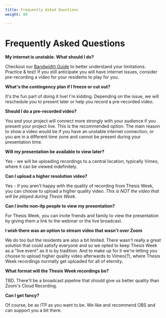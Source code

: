 ```yaml
---
title: Frequently Asked Questions
weight: 99

---
```


# Frequently Asked Questions

**My internet is unstable. What should I do?**

Checkout our [Bandwidth Guide](/docs/thesis-presentations/bandwidth-considerations) to better understand your limitations. Practice & test! If you still anticipate you will have internet issues, consider pre-recording a video for your residents to play for you.

**What's the contingency plan if I freeze or cut out?**

It's the fun part of doing it live! I'm kidding. Depending on the issue, we will reschedule you to present later or help you record a pre-recorded video.

**Should I do a pre-recorded video?**

You and your project will connect more strongly with your audience if you present your project live. This is the recommended option. The main reason to show a video would be if you have an unstable internet connection, or you are in a different time zone and cannot be present during your presentation time. 

**Will my presentation be available to view later?**

Yes - we will be uploading recordings to a central location, typically Vimeo, where it can be viewed indefinitely.

**Can I upload a higher resolution video?**

Yes - if you aren't happy with the quality of recording from Thesis Week, you can choose to upload a higher quality video. *This is NOT the video that will be played during Thesis Week.*

**Can I invite non-itp people to view my presentation?**

For Thesis Week, you can invite friends and family to view the presentation by giving them a link to the webinar or the live broadcast.

**I wish there was an option to stream video that wasn't over Zoom**

We do too but the residents are also a bit limited. There wasn't really a great solution that could satisfy everyone and so we opted to keep Thesis Week as a "live event" as it is by tradition. And to make up for it we're letting you choose to upload higher quality video afterwards to Vimeo(?), where Thesis Week recordings normally get uploaded for all of eternity.

**What format will the Thesis Week recordings be?**

TBD. There'll be a broadcast pipeline that should give us better quality than Zoom's Cloud Recording.

**Can I get fancy?**

Of course, be as ITP as you want to be. We like and recommend OBS and can support you a bit there.

